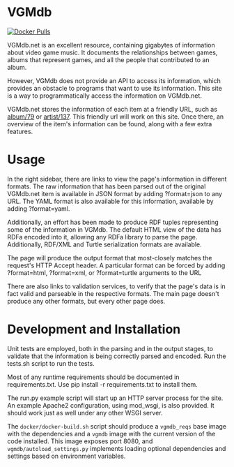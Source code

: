 VGMdb
=========

[![Docker Pulls](https://img.shields.io/docker/pulls/hufman/vgmdb)](https://hub.docker.com/repository/docker/hufman/vgmdb)

VGMdb.net is an excellent resource, containing gigabytes of information about video game music. It documents the relationships between games, albums that represent games, and all the people that contributed to an album.

However, VGMdb does not provide an API to access its information, which provides an obstacle to programs that want to use its information. This site is a way to programmatically access the information on VGMdb.net.

VGMdb.net stores the information of each item at a friendly URL, such as <a href="http://vgmdb.net/album/79">album/79</a> or <a href="http://vgmdb.net/artist/137">artist/137</a>. This friendly url will work on this site. Once there, an overview of the item's information can be found, along with a few extra features.

# Usage
In the right sidebar, there are links to view the page's information in different formats. The raw information that has been parsed out of the original VGMdb.net item is available in JSON format by adding ?format=json to any URL. The YAML format is also available for this information, available by adding ?format=yaml.

Additionally, an effort has been made to produce RDF tuples representing some of the information in VGMdb. The default HTML view of the data has RDFa encoded into it, allowing any RDFa library to parse the page. Additionally, RDF/XML and Turtle serialization formats are available.

The page will produce the output format that most-closely matches the request's HTTP Accept header. A particular format can be forced by adding ?format=html, ?format=xml, or ?format=turtle arguments to the URL

There are also links to validation services, to verify that the page's data is in fact valid and parseable in the respective formats. The main page doesn't produce any other formats, but every other page does.

# Development and Installation
Unit tests are employed, both in the parsing and in the output stages, to validate that the information is being correctly parsed and encoded. Run the tests.sh script to run the tests.

Most of any runtime requirements should be documented in requirements.txt. Use pip install -r requirements.txt to install them.

The run.py example script will start up an HTTP server process for the site. An example Apache2 configuration, using mod\_wsgi, is also provided. It should work just as well under any other WSGI server.

The `docker/docker-build.sh` script should produce a `vgmdb_reqs` base image with the dependencies and a `vgmdb` image with the current version of the code installed. This image exposes port 8080, and `vgmdb/autoload_settings.py` implements loading optional dependencies and settings based on environment variables.
